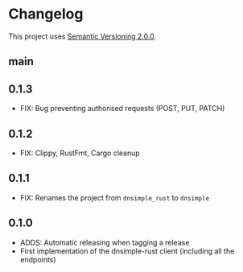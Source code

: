 # Changelog

This project uses [Semantic Versioning 2.0.0](http://semver.org/).

## main

## 0.1.3

- FIX: Bug preventing authorised requests (POST, PUT, PATCH)

## 0.1.2

- FIX: Clippy, RustFmt, Cargo cleanup

## 0.1.1

- FIX: Renames the project from `dnsimple_rust` to `dnsimple`
 
## 0.1.0

- ADDS: Automatic releasing when tagging a release
- First implementation of the dnsimple-rust client (including all the endpoints)
